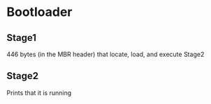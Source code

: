 # Bootloader

## Stage1

446 bytes (in the MBR header) that locate, load, and execute Stage2

## Stage2

Prints that it is running
